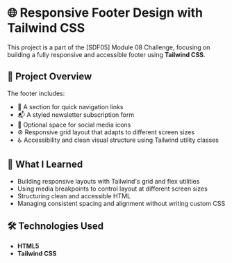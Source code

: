 # 🌐 Responsive Footer Design with Tailwind CSS

This project is a part of the [SDF05] Module 08 Challenge, focusing on building a fully responsive and accessible footer using **Tailwind CSS**.

## 📌 Project Overview

The footer includes:
- 🔗 A section for quick navigation links  
- 📬 A styled newsletter subscription form  
- 📱 Optional space for social media icons  
- ⚙️ Responsive grid layout that adapts to different screen sizes  
- ♿ Accessibility and clean visual structure using Tailwind utility classes 

## 🧠 What I Learned

- Building responsive layouts with Tailwind's grid and flex utilities  
- Using media breakpoints to control layout at different screen sizes  
- Structuring clean and accessible HTML  
- Managing consistent spacing and alignment without writing custom CSS  

## 🛠️ Technologies Used

- **HTML5**
- **Tailwind CSS**